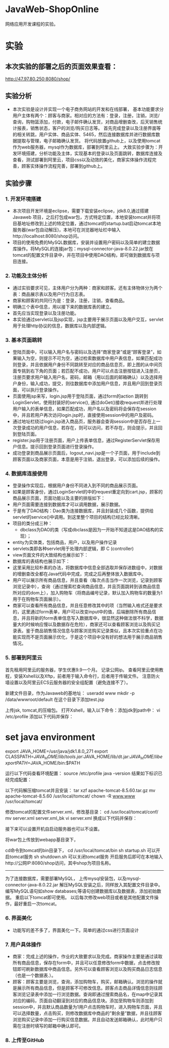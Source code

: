 # JavaWeb-ShopOnline
网络应用开发课程的实验。

# 实验

## 本次实验的部署之后的页面效果查看：
http://47.97.80.250:8080/shop/

## 实验分析
- 本次实验是设计并实现一个电子商务网站的开发和在线部署，
基本功能要求分用户主体有两个：顾客与商家。相对应的方法有：登录，注册，注销，浏览/查询，购物篮添加，付款，电子邮件确认发货，对商品增删查改，后天销售统计报表，销售状态，客户的浏览/购买日志等。
首先完成登录以及注册界面等的相关转跳，用户实体、商品实体、5465，然后连接数据库并进行数据库数据提取与管理，电子邮箱确认发货。
将代码放置github上，以及使用tomcat作为web服务器，mysql作为数据库，部署到阿里云上。
大致实验步骤为：开发环境搭建，分析功能及主体，实现基本的登录以及页面跳转，数据库连接及查看，测试部署到阿里云，项目css以及动效的美化，商家实体操作流程完善，顾客实体操作流程完善，部署到github上。


## 实验步骤

### 1. 开发环境搭建
- 本次项目开发环境是eclipse，需要下载安装eclipse，jdk8.0,通过搭建Javaweb 项目，之后打包成war包，方式特定位置，本地安装tomcat并将项目基地址修改到上述的特定位置，通过tomcat的startup.bat启动tomcat本地服务器(war包自动解压)，本地可在浏览器地址栏中输入http://localhost:8080/shop访问。
- 项目的使用免费的MySQL数据库，安装并设置用户密码以及简单的建立数据库操作。将MySQL的连接jar包：mysql-connector-java-8.0.22.jar放在tomcat的配置文件目录中，并在项目中使用DAO结构，即可做到数据库与项目连接。

### 2. 功能及主体分析
- 通过实验要求可见，主体用户分为两种：商家和顾客。还有主体物体分为两个表：商品展示表以及用户行为日志表。
- 商家和顾客的共同行为是：登录，注册，注销，查看商品。
- 明确三个表中信息，用以接下来的数据库表的建立。
- 首先应当实现登录以及注册功能。
- 本实验通过servlet以及jsp实现，jsp主要用于展示页面以及用户交互，servlet用于处理http协议的信息，数据库以及内部逻辑。

### 3. 基本页面跳转
- 登陆页面中，可以输入用户名与密码以及选择“商家登录”或是“顾客登录”，如果输入为空，则提示不可为空，通过检索数据库中用户表信息，如果匹配成功则登录，并且依据用户身份不同跳转至对应的商品信息页，即上图的从中间页面专挑到右下角的页面；若匹配不成功，用户可以点击注册按钮进入注册页，注册页要求用户输入用户名，密码，邮箱（用以后面的邮箱确认）以及选择用户身份，输入成功，提交，则往数据库中添加用户信息，并且用户回到登录页面，可以执行登录操作。
- 页面使用jsp来写，login.jsp用于登陆页面，通过form的action 跳转到LoginServlet，使用封装好的service(), 通过doGet()接收request并进行处理用户输入的表单信息，如果匹配成功，用户名以及密码将会保存在session中，并且若用户再次访问login.jsp时，直接使用session中的用户及密码。
- 通过地址栏绕过login.jsp进入商品页，服务器会查询session中是否存在上一次登录成功的用户信息，若存在，则可以访问，若不存在，则会提示，并且回到登陆页面。
- register.jsp用于注册页面，用户上传表单信息，通过RegisterServlet保存用户信息。提示回到登录页面进行登录操作。
- 成功登录到商品展示页面后，logout_navi.jsp是一个子页面，用于include到顾客页面以及商家页面，本意是用于注销，退出登录，可以添加后续的操作。


### 4. 数据库连接使用
- 登录操作实现后，根据用户身份不同进入到不同的商品展示页面。
- 如果是顾客身份，通过LoginServlet的中的request重定向到cart.jsp，顾客的商品展示页面，页面功能以及主要的排版如下：
- 用户页面需要连接到数据库才可以调用数据，展示数据。
- 于是有了DAO结构：Dao类为连接数据库，并且封装成几个函数，提供给servlet的service()中调用。到这里整个项目的结构已经比较清晰。
- 项目的类分成三种：
    - dbclass为DAO的类（写成dbclass是因为一开始不知道这是DAO结构的实现）；
 - entity为实体类，包括商品，用户，以及用户操作记录
 - servlets类即各种servlet用于处理内部逻辑，即 C (controller)
- view页面文件的大致结构也展示如下：
- 数据库的表结构也展示如下：
- 这里采用比较朴素的办法，将数据库中信息全部选取并保存进数组中，对数据的增删查改全都在Java代码中完成，完成之后再整体放入数据库中。
- 用户可以展示所有商品信息，并且查看（每次点击当作一次浏览，记录到顾客浏览记录中），查询（通过搜索栏查询商品信息，并且页面跳转到该商品信息所对应的dom上），加入购物车（将商品编号记录，默认加入购物车的数量为1用于在购物车页面展示）。
- 商家可以查看所有商品信息，并且任意修改其中的项（当然输入格式还是要求的，这里通过form表单，用户可以改变input中的值，后端删除所有商品信息，并且将新的form表单信息写入数据库中，很显然这种做法很不科学，数据量大的时候响应慢以及数据存在危险），商家还可以查看顾客浏览以及购买记录表。鉴于商品销售情况信息与顾客浏览购买记录类似，且本次实验重点在功能实现而不是页面展示优化，于是这个项目中没有好的想法用于展示商品销售情况。




### 5. 部署到阿里云

首先租用阿里云的服务器，学生优惠9.9一个月。
记录公网ip。
查看阿里云使用教程，安装Xshell以及Xftp，前者用于输入命令行，后者用于传输文件。
注意防火墙设置以及阿里云ECS云服务器的安全组配置（避免连接不了）。

新建文件目录，作为Javaweb的基地址：
useradd www
mkdir -p /data/wwwroot/default
在这个目录下添加test.jsp

上传jsk, tomcat,的压缩包。
打开Xshell，输入以下命令：添加jdk到path中：
vi /etc/profile
添加以下代码并保存：
# set java environment
export JAVA_HOME=/usr/java/jdk1.8.0_271
export CLASSPATH=$JAVA_HOME/lib/tools.jar:$JAVA_HOME/lib/dt.jar:$JAVA_HOME/lib
export PATH=$JAVA_HOME/bin:$PATH


运行以下代码查看环境配置：
source /etc/profile
java -version
结果如下标识已经完成配置：


以下代码解压缩tomcat并且安装：
tar xzf apache-tomcat-8.5.60.tar.gz
mv apache-tomcat-8.5.60 /usr/local/tomcat/
chown -R www.www /usr/local/tomcat/


修改tomcat的配置文件server.xml，修改基目录：
cd /usr/local/tomcat/conf/
mv server.xml server.xml_bk
vi server.xml
换成以下代码并保存：
<?xml version="1.0" encoding="UTF-8"?>
<Server port="8006" shutdown="SHUTDOWN">
<Listener className="org.apache.catalina.core.JreMemoryLeakPreventionListener"/>
<Listener className="org.apache.catalina.mbeans.GlobalResourcesLifecycleListener"/>
<Listener className="org.apache.catalina.core.ThreadLocalLeakPreventionListener"/>
<Listener className="org.apache.catalina.core.AprLifecycleListener"/>
<GlobalNamingResources>
<Resource name="UserDatabase" auth="Container"
 type="org.apache.catalina.UserDatabase"
 description="User database that can be updated and saved"
 factory="org.apache.catalina.users.MemoryUserDatabaseFactory"
 pathname="conf/tomcat-users.xml"/>
</GlobalNamingResources>
<Service name="Catalina">
<Connector port="8080"
 protocol="HTTP/1.1"
 connectionTimeout="20000"
 redirectPort="8443"
 maxThreads="1000"
 minSpareThreads="20"
 acceptCount="1000"
 maxHttpHeaderSize="65536"
 debug="0"
 disableUploadTimeout="true"
 useBodyEncodingForURI="true"
 enableLookups="false"
 URIEncoding="UTF-8"/>
<Engine name="Catalina" defaultHost="localhost">
<Realm className="org.apache.catalina.realm.LockOutRealm">
<Realm className="org.apache.catalina.realm.UserDatabaseRealm"
  resourceName="UserDatabase"/>
</Realm>
<Host name="localhost" appBase="/data/wwwroot/default" unpackWARs="true" autoDeploy="true">
<Context path="" docBase="/data/wwwroot/default" debug="0" reloadable="false" crossContext="true"/>
<Valve className="org.apache.catalina.valves.AccessLogValve" directory="logs"
prefix="localhost_access_log." suffix=".txt" pattern="%h %l %u %t &quot;%r&quot; %s %b" />
</Host>
</Engine>
</Service>
</Server>


接下来可以设置开机自启动服务器也可以不设置。


将war包上传放到webapp基目录下，
 
cd命令到tomcat的bin目录下，
cd /usr/local/tomcat/bin
sh startup.sh 可以开启tomcat服务
sh shutdown.sh 可以关闭tomcat服务
开启服务后即可在本地输入 http://公网IP:8080/shop访问，其中shop为项目名称。
 
-----
为了连接数据库，需要部署MySQL，
上传mysql安装包，以及mysql-connector-java-8.0.22.jar
解压MySQL安装之后，同样放入其配置文件目录中。
编写MySQL语句如show databases;等语句创建数据库以及数据表，添加初始数据。
重启以下tomcat即可使用。
以后每次修改web项目或者是其他配置文件操作，最好重启一次tomcat。


### 6. 界面美化
- 功能写的差不多了，界面美化一下。简单的通过css进行页面设计
### 7. 用户具体操作
- 商家：完成上述的操作，作业的大致要求以及完成。商家操作主要是通过读取所有商品信息，保存在form中，并且可以任意修改form中数据，点击修改按钮即可刷新数据库中商品信息。另外可以查看顾客浏览以及购买商品日志信息（也是一个数据表.）。
- 顾客：顾客主要是浏览，查询，添加购物车，购买，邮箱确认。浏览的操作就是展示所有商品信息，但是顾客不可修改信息。顾客点击商品详情信息则往顾客浏览记录表中添加一行浏览数据。查询即通过搜索商品名，在map中记录其对应的编码，页面自动翻滚到对应的商品信息块。添加至购物车则添加到session中，并且默认商品数量为1用户点击购物车时，进入购物车页面，并且可以选择数量，点击购买，则修改数据库中商品的”剩余量”数据，并且往顾客浏览购买记录中添加一行购买信息数据。并且自动发送邮箱确认，此时用户只需在注册时填写的邮箱中确认即可。


### 8. 上传至GitHub
